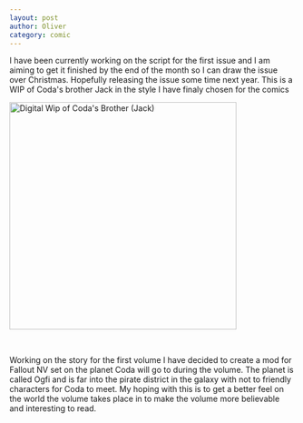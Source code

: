 ```yaml
---
layout: post
author: Oliver
category: comic
---
```


I have been currently working on the script for the first issue and I am aiming to get it finished by the end of the month so I can draw the issue over Christmas. Hopefully releasing the issue some time next year. This is a WIP of Coda's brother Jack in the style I have finaly chosen for the comics 
<br>
<p><img src="https://oliverheib.github.io/E-PortfolioInJekyll/images/comic/JackWIP__02.jpg" alt="Digital Wip of Coda's Brother (Jack)" style="width:400px; float: none;"/></p><br>

Working on the story for the first volume I have decided to create a mod for Fallout NV set on the planet Coda will go to during the volume. The planet is called Ogfi and is far into the pirate district in the galaxy with not to friendly characters for Coda to meet. My hoping with this is to get a better feel on the world the volume takes place in to make the volume more believable and interesting to read.
